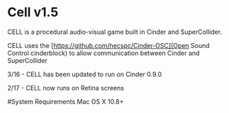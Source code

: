 Cell v1.5
=========

CELL is a procedural audio-visual game built in Cinder and SuperCollider.

CELL uses the [https://github.com/hecspc/Cinder-OSC](Open Sound Control cinderblock) to allow communication between Cinder and SuperCollider

3/16 - CELL has been updated to run on Cinder 0.9.0

2/17 - CELL now runs on Retina screens 

#System Requirements
Mac OS X 10.8+
